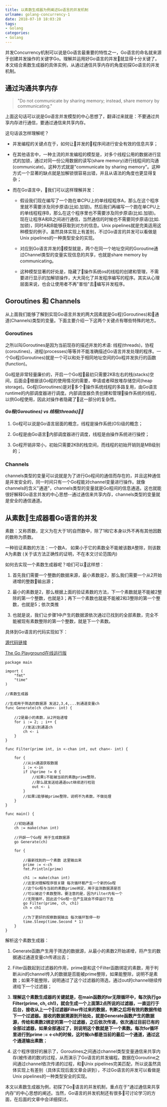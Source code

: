 ```yaml
---
title: 以素数生成器为例阐述Go语言的并发机制
urlname: golang-concurrency-1
date: 2018-07-10 18:03:28
tags:
- Golang
categories:
- Golang
---
```


并发Concurrency机制可以说是Go语言最重要的特性之一，Go语言的命名就来源于创建并发操作的关键字Go。理解并运用好Go语言的并发就显得十分关键了。本文结合素数生成器的具体实例，从通过通信共享内存的角度初探Go语言的并发机制。

## 通过沟通共享内存

>"Do not communicate by sharing memory; instead, share memory by communicating."

上面这句话可以说是Go语言并发模型的中心思想了，翻译过来就是：不要通过共享内存进行通信，要通过通信来共享内存。

这句话该怎样理解呢？

<!-- more -->

- 并发编程的关键点在于，如何让并发的程序间进行安全有效的信息共享；

- 在其他语言中，一种主流的并发编程的模型是，对多个线程公用的数据进行显式的加锁，通过对同一份公用数据的读写(share memory)进行线程间的沟通(communicate)。这种方式就是"communicate by sharing memory"。这种方式一个显著的缺点就是加解锁很容易出错，并且从语法的角度也更显得复杂；

- 而在Go语言中，我们可以这样理解并发：

  - 假设我们现在编写了一个跑在单CPU上的单线程程序A，那么在这个程序里就不需要涉及同步原语(比如.加锁)。然后我们再编写一个跑在单CPU上的单线程程序B，那么在这个程序里也不需要涉及同步原语(比如.加锁)。现在让程序A和B之间进行通信，当然通信的时候也不需要同步原语(比如.加锁)，同时A和B能够获取到对方的信息。Unix pipelines就是完美适用这种模型的例子。虽然具体实现上有差别，不过Go语言的并发可以看做是Unix pipelines的一种类型安全的实现。

  - 对应到Go语言并发的模型就是，两个在同一个地址空间的Goroutine通过Channel类型的变量实现信息的共享，也就是share memory by communicating。

  - 这种模型显著的好处是，隐藏了操作系统os的线程的创建和管理，不需要进行显示的加解锁操作，大大简化了并发程序编写的程序。其实从心理层面来说，也会让使用者不再"害怕"去编写并发程序。

## Goroutines 和 Channels

从上面我们能够了解到实现Go语言并发的两大因素就是Go程(Goroutines)和通道(Channels)类型的变量。下面主要介绍一下这两个关键点有哪些特殊的地方。

### Goroutines

之所以叫Goroutines是因为当前现存的描述并发的术语: 线程(threads)，协程(coroutines)，进程(processes)等等并不能准确描述Go语言并发处理的程序。一个Go程(Goroutines)就是一个可以和处于相同地址空间的Go程并发执行的函数(function)。

Go程是非常轻量廉价的，开启一个Go程最初只需要2KB左右的栈(stacks)空间，后面会根据该Go程的使用情况的需要，申请或者释放堆存储空间(heap storage)。Go程(Goroutines)是对多个操作系统线程的多路复用，由Go语言runtime的内部调度器进行调度。内部调度器负责创建和管理操作系统的线程，以供Go程使用，因此对操作者隐藏了这一部分的复杂性。

#### *Go程(Goroutines) vs 线程(threads)：*
1. Go程可以说是Go语言层面的概念，线程是操作系统(OS)级的概念；

2. Go程是由Go语言内部调度器进行调度，线程是由操作系统进行操控；

3. Go程开销非常小，初始只需要2KB的栈空间，而线程的初始开销则是MB级别的；

### Channels
channels类型的变量可以说就是为了进行Go程间的通信而存在的，并且这种通信是并发安全的，同一时间只有一个Go程能对channel变量进行操作。就像channels的含义"通道"，channels类型的变量就是Go程间的信息通道。这也就能很好解释Go语言并发的中心思想--通过通信来共享内存，channels类型的变量就是安全的通信通道。

## 从素数生成器看Go语言的并发

素数：又称质数，定义为在大于1的自然数中，除了1和它本身以外不再有其他因数的数称为质数。

一种验证素数的方法：一个数A， 如果小于它的素数全不能被该数A整除，则该数A为素数 (关于该方法正确性的证明，不在本文讨论范围内)

如何去实现一个素数生成器呢？咱们可以这样想：
1. 首先我们需要一个整数的数据来源，最小素数是2，那么我们需要一个从2开始递增的整数输出源；

2. 最小的素数是2，那么根据上面的验证素数的方法，下一个素数就是不能被2整除的第一个整数，也就是3；再下一个素数也就是不能被2和3整除的第一个整数，也就是5；依次类推

3. 也就是说，我们让步骤1中产生的数据源依次通过已找到的全部素数，完全不能被现有素数整除的第一个整数，就是下一个素数。

具体到Go语言的代码实现如下：

[源代码链接](https://golang.org/doc/play/sieve.go)

[The Go Playground在线运行版](https://play.golang.org/p/0hi9osM0SQ3)

```golang
package main

import (
	"fmt"
	"time"
)

//素数生成器

//生成用于筛选的数据源 发送2,3,4,...到通道变量ch
func Generate(ch chan<- int) {

	//2是最小的素数，从2开始递增
	for i := 2; ; i++ {
		//发送i到通道ch
		ch <- i
	}
}

func Filter(prime int, in <-chan int, out chan<- int) {

	for {
		//从in通道获取数据
		i := <-in
		if i%prime != 0 {
			//如果i不能被当前的素数prime整除，
			//那么就发送给通道out继续进行检验
			out <- i
		}
		//如果i能够被prime整除，说明不为素数，不做处理
	}
}

func main() {

	//初始通道
	ch := make(chan int)

	//开辟一个Go程 用于生成数据源
	go Generate(ch)

	for {

		//最新找到的一个素数 这里输出来
		prime := <-ch
		fmt.Println(prime)

		ch1 := make(chan int)
		//这里对理解程序很关键 每次循环都产生一个新的Go程
		//这个Go程与当前的素数prime绑定，用于监测数据源是否
		//可以被这个素数整除。要注意的是，因为Filter内有一个
		//无限循环，因此这个Go程一旦产生就会不停运行下去
		go Filter(prime, ch, ch1)
		ch = ch1

		//为了更好的观察数据输出 每次循环暂停一秒
		time.Sleep(time.Second * 1)
	}
}

```

解析这个素数生成器：

1. Generate函数产生用于筛选的数据源，从最小的素数2开始递增，将产生的数据通过通道变量ch传递出去；

2. Filter函数起到过滤器的作用，prime是和这个Filter函数绑定的素数，用于判断从in的channel传入的数据是否能被prime整除，如果能整除，说明不是素数；如果不能整除，说明通过了这个过滤器的筛选，通过out的channel继续传递给下一个过滤器；

3. **理解这个素数生成器的关键就是，在main函数的for无限循环中，每次执行go Filter(prime, ch, ch1)，就会生成一个上面第2点所说的过滤器，一直运行于后台，接收从上一个过滤器Filter传过来的数据，判断之后将有效的数据传给下一个过滤器。接收的数据溯源到开始处，就是Generate函数产生的数据源，传给和素数2绑定的第一个过滤器，之后依次传递，依次通过目前已有的全部过滤器，如果全部通过了，则说明这个数就是下一个素数。每次for循环里进行到prime := <-ch的时候，这时候ch都是当前的最后一个通道，通过这个通道输出素数**；

4. 这个程序很好的展示了，Goroutines之间通过channel类型变量通信来共享内存(被传递的数)的过程，从而演示了Go语言的并发编程。数据在Goroutine之间通过channel依次传递的过程，和Unix pipelines完美匹配，所以说虽然具体实现上有差别（具体实现后面文章会讲到），不过Go语言的并发可以看做是Unix pipelines的一种类型安全的实现。

本文以素数生成器为例，初探了Go语言的并发机制，重点在于"通过通信来共享内存"的中心思想的阐述。当然，Go语言的并发机制还有很多可讨论学习的方面，在后面的文章中会详细探讨。

